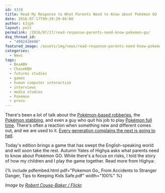 ```yaml
---
id: 4319
title: Read My Response to What Parents Need to Know about Pokémon GO
date: 2016-07-17T09:29:29-04:00
author: k3jph
layout: post
permalink: /2016/07/17/read-response-parents-need-know-pokemon-go/
dsq_thread_id:
  - "4992410446"
featured_image: /assets/img/news/read-response-parents-need-know-pokemon-go-1.jpg
categories:
  - News
tags:
  - BeaABH
  - ChaseKBH
  - futures studies
  - games
  - human computer interaction
  - interviews
  - media studies
  - Pokémon
  - press
---
```

There's been a lot of talk about the [Pokémon-based
robberies](http://www.telegraph.co.uk/news/2016/07/16/pokemon-go-players-robbed-at-knifepoint-in-a-park/),
the [Pokémon
stabbing](http://www.snopes.com/pokemon-enthusiast-stabbed-turns-down-medical-treatment-to-keep-playing/),
and even a guy who quit his job to play [Pokémon full
time](http://www.bbc.co.uk/newsbeat/article/36814165/man-in-new-zealand-quits-his-job-to-play-pokemon-go-full-time).
There's often a reaction when something new and different comes
out, and we are used to it.  [Every generation complains the next
is going to
hell](http://mentalfloss.com/article/52209/15-historical-complaints-about-young-people-ruining-everything).

Today's edition brings a game that has swept the English-speaking
world and will soon take the rest.   Autumn Yates of Highya asks
what parents need to know about Pokémon GO.  While there's a focus
on risks, I told the story of how my children and I play the game
together.  Read more from Highya:

{% include pdfembed.html pdf="Pokemon Go_ From Accidents to Stranger Danger, Tips to Keeping Kids Safe.pdf" width="100%" %}

_Image by [Robert Couse-Baker /
Flickr](https://www.flickr.com/photos/29233640@N07/27579849653/)._
